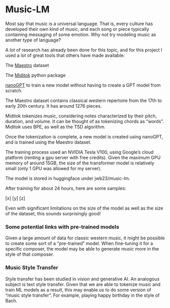 # Music-LM

Most say that music is a universal language. That is, every culture has developed their own kind of music, and each song or piece typically containing messaging of some emotion.
Why not try modeling music as another type of language? 

A lot of research has already been done for this topic, and for this project I used a lot of great tools that others have made available:

The [Maestro](https://magenta.tensorflow.org/datasets/maestro) dataset 

The [Miditok](https://github.com/Natooz/MidiTok) python package

[nanoGPT](https://github.com/karpathy/nanoGPT) to train a new model without having to create a GPT model from scratch.

The Maestro dataset contains classical western repertoire from the 17th to early 20th century. It has around 1276 pieces.

Miditok tokenizes music, considering notes characterized by their pitch, duration, and volume. It can be thought of as tokenizing chords as “words”. Miditok uses BPE, as well as the TSD algorithm.

Once the tokenization is complete, a new model is created using nanoGPT, and is trained using the Maestro dataset. 

The training process used an NVIDIA Tesla V100, using Google’s cloud platform (renting a gpu server with free credits). Given the maximum GPU memory of around 15GB, the size of the transformer model is relatively small (only 1 GPU was allowed for my server). 

The model is stored in huggingface under jwb23/music-lm.

After training for about 24 hours, here are some samples:

[x]
[y]
[z]

Even with significant limitations on the size of the model as well as the size of the dataset, this sounds surprisingly good! 

### Some potential links with pre-trained models

Given a large amount of data for classic western music, it might be possible to create some sort of a “pre-trained” model. When fine-tuning it for a specific composer, the model may be able to generate music more in the style of that composer. 

### Music Style Transfer 
Style transfer has been studied in vision and generative AI. An analogous subject is text style transfer. Given that we are able to tokenize music and train ML models as a result, this may enable us to do some version of “music style transfer”. For example, playing happy birthday in the style of Bach. 


